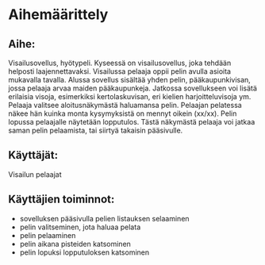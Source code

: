 # Aihemäärittely

## Aihe: 
Visailusovellus, hyötypeli. Kyseessä on visailusovellus, joka tehdään helposti laajennettavaksi. Visailussa pelaaja oppii pelin avulla asioita mukavalla tavalla. Alussa sovellus sisältää yhden pelin, pääkaupunkivisan, jossa pelaaja arvaa maiden pääkaupunkeja. Jatkossa sovellukseen voi lisätä erilaisia visoja, esimerkiksi kertolaskuvisan, eri kielien harjoitteluvisoja ym.
Pelaaja valitsee aloitusnäkymästä haluamansa pelin. Pelaajan pelatessa näkee hän kuinka monta kysymyksistä on mennyt oikein (xx/xx). Pelin lopussa pelaajalle näytetään lopputulos. Tästä näkymästä pelaaja voi jatkaa saman pelin pelaamista, tai siirtyä takaisin pääsivulle.

## Käyttäjät: 
Visailun pelaajat

## Käyttäjien toiminnot:
- sovelluksen pääsivulla pelien listauksen selaaminen
- pelin valitseminen, jota haluaa pelata
- pelin pelaaminen
- pelin aikana pisteiden katsominen
- pelin lopuksi lopputuloksen katsominen
